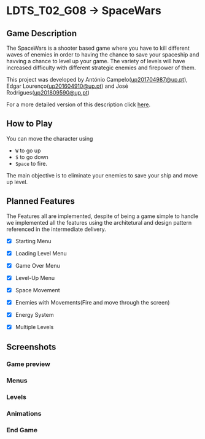 # LDTS_T02_G08 -> SpaceWars

## Game Description

The SpaceWars is a shooter based game where you have to kill different waves of enemies in order to having the chance to save your spaceship and havving a chance to level up your game.
The variety of levels will have increased difficulty with different strategic enemies and firepower of them.

This project was developed by António Campelo(up201704987@up.pt), Edgar Lourenço(up201604910@up.pt) and José Rodrigues(up201809590@up.pt)

For a more detailed version of this description click [here](./Documentos/README.md).

## How to Play
You can move the character using 
- `W` to go up
- `S` to go down
- `Space` to fire.

The main objective is to eliminate your enemies to save your ship and move up level.

## Planned Features
The Features all are implemented, despite of being a game simple to handle we implemented all the features using the architetural and design pattern referenced in the intermediate delivery.

- [X] Starting Menu

- [X] Loading Level Menu 

- [X] Game Over Menu

- [X] Level-Up Menu

- [X] Space Movement

- [X] Enemies with Movements(Fire and move through the screen)

- [X] Energy System

- [X] Multiple Levels

## Screenshots
### Game preview
### Menus
### Levels
### Animations
### End Game
